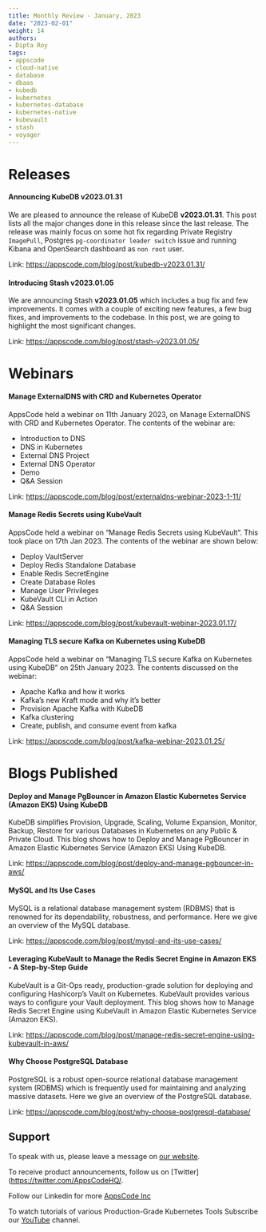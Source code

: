 ```yaml
---
title: Monthly Review - January, 2023
date: "2023-02-01"
weight: 14
authors:
- Dipta Roy
tags:
- appscode
- cloud-native
- database
- dbaas
- kubedb
- kubernetes
- kubernetes-database
- kubernetes-native
- kubevault
- stash
- voyager
---
```


# Releases


#### Announcing KubeDB v2023.01.31

We are pleased to announce the release of KubeDB **v2023.01.31**. This post lists all the major changes done in this release since the last release. The release was mainly focus on some hot fix regarding Private Registry `ImagePull`, Postgres `pg-coordinator leader switch` issue and running Kibana and OpenSearch dashboard as `non root` user.

Link: https://appscode.com/blog/post/kubedb-v2023.01.31/

#### Introducing Stash v2023.01.05

We are announcing Stash **v2023.01.05** which includes a bug fix and few improvements. It comes with a couple of exciting new features, a few bug fixes, and improvements to the codebase. In this post, we are going to highlight the most significant changes.

Link: https://appscode.com/blog/post/stash-v2023.01.05/



# Webinars


#### Manage ExternalDNS with CRD and Kubernetes Operator

AppsCode held a webinar on 11th January 2023, on Manage ExternalDNS with CRD and Kubernetes Operator. The contents of the webinar are:

- Introduction to DNS
- DNS in Kubernetes
- External DNS Project
- External DNS Operator
- Demo
- Q&A Session


Link: https://appscode.com/blog/post/externaldns-webinar-2023-1-11/


#### Manage Redis Secrets using KubeVault

AppsCode held a webinar on “Manage Redis Secrets using KubeVault”. This took place on 17th Jan 2023. The contents of the webinar are shown below:

- Deploy VaultServer
- Deploy Redis Standalone Database
- Enable Redis SecretEngine
- Create Database Roles
- Manage User Privileges
- KubeVault CLI in Action
- Q&A Session


Link: https://appscode.com/blog/post/kubevault-webinar-2023.01.17/


#### Managing TLS secure Kafka on Kubernetes using KubeDB

AppsCode held a webinar on “Managing TLS secure Kafka on Kubernetes using KubeDB” on 25th January 2023. The contents discussed on the webinar:

- Apache Kafka and how it works
- Kafka’s new Kraft mode and why it’s better
- Provision Apache Kafka with KubeDB
- Kafka clustering
- Create, publish, and consume event from kafka


Link: https://appscode.com/blog/post/kafka-webinar-2023.01.25/


# Blogs Published


#### Deploy and Manage PgBouncer in Amazon Elastic Kubernetes Service (Amazon EKS) Using KubeDB

KubeDB simplifies Provision, Upgrade, Scaling, Volume Expansion, Monitor, Backup, Restore for various Databases in Kubernetes on any Public & Private Cloud. This blog shows how to Deploy and Manage PgBouncer in Amazon Elastic Kubernetes Service (Amazon EKS) Using KubeDB.

Link: https://appscode.com/blog/post/deploy-and-manage-pgbouncer-in-aws/


#### MySQL and Its Use Cases

MySQL is a relational database management system (RDBMS) that is renowned for its dependability, robustness, and performance. Here we give an overview of the MySQL database.

Link: https://appscode.com/blog/post/mysql-and-its-use-cases/


#### Leveraging KubeVault to Manage the Redis Secret Engine in Amazon EKS - A Step-by-Step Guide

KubeVault is a Git-Ops ready, production-grade solution for deploying and configuring Hashicorp’s Vault on Kubernetes. KubeVault provides various ways to configure your Vault deployment. This blog shows how to Manage Redis Secret Engine using KubeVault in Amazon Elastic Kubernetes Service (Amazon EKS).

Link: https://appscode.com/blog/post/manage-redis-secret-engine-using-kubevault-in-aws/


#### Why Choose PostgreSQL Database

PostgreSQL is a robust open-source relational database management system (RDBMS) which is frequently used for maintaining and analyzing massive datasets. Here we give an overview of the PostgreSQL database.

Link: https://appscode.com/blog/post/why-choose-postgresql-database/




## Support

To speak with us, please leave a message on [our website](https://appscode.com/contact/).

To receive product announcements, follow us on [Twitter](https://twitter.com/AppsCodeHQ/.

Follow our Linkedin for more [AppsCode Inc](https://www.linkedin.com/company/appscode/)

To watch tutorials of various Production-Grade Kubernetes Tools Subscribe our [YouTube](https://www.youtube.com/c/AppsCodeInc/) channel.
